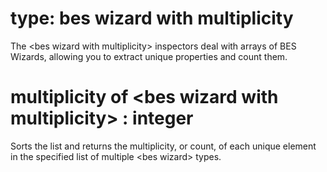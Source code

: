# type: bes wizard with multiplicity

The &lt;bes wizard with multiplicity&gt; inspectors deal with arrays of BES Wizards, allowing you to extract unique properties and count them.

# multiplicity of &lt;bes wizard with multiplicity&gt; : integer

Sorts the list and returns the multiplicity, or count, of each unique element in the specified list of multiple &lt;bes wizard&gt; types.
